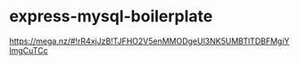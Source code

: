 # express-mysql-boilerplate

https://mega.nz/#!rR4xjJzB!TJFHO2V5enMMODgeUl3NK5UMBTlTDBFMgiYlmgCuTCc
